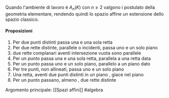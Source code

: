 
Quando l'ambiente di lavoro è $A_{n}(K)$ con $n\ge 2$ valgono i postulato della geometria elementare, rendendo quindi lo spazio affine un estensione dello spazio classico.

#### Proposizioni
1) Per due punti distinti passa una e una sola retta
2) Per due rette distinte, parallele o incidenti, passa uno e un solo piano
3) due rette complanari aventi intersezione  vuota sono parallele
4) Per un punto passa una e una sola retta, parallela a una retta data
5) Per un punto passa uno e un solo piano, parallelo a un piano dato
6) Per tre punti, non allineati, passa uno e un solo piano
7) Una retta, aventi due punti distinti in un piano , giace nel piano
8) Per un punto passano, almeno , due rette distinte

Argomento principale: [[Spazi affini]]
#algebra 